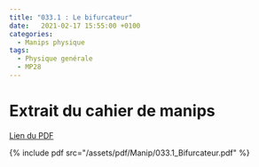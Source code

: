 ```yaml
---
title: "033.1 : Le bifurcateur"
date:   2021-02-17 15:55:00 +0100
categories:
  - Manips physique
tags:
  - Physique genérale
  - MP28
---
```


# Extrait du cahier de manips

[Lien du PDF](/assets/pdf/Manip/033.1_Bifurcateur.pdf)

{% include pdf src="/assets/pdf/Manip/033.1_Bifurcateur.pdf" %}
